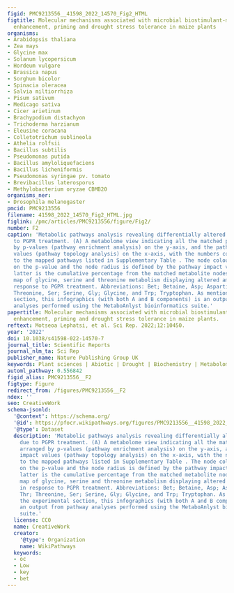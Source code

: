 ```yaml
---
figid: PMC9213556__41598_2022_14570_Fig2_HTML
figtitle: Molecular mechanisms associated with microbial biostimulant-mediated growth
  enhancement, priming and drought stress tolerance in maize plants
organisms:
- Arabidopsis thaliana
- Zea mays
- Glycine max
- Solanum lycopersicum
- Hordeum vulgare
- Brassica napus
- Sorghum bicolor
- Spinacia oleracea
- Salvia miltiorrhiza
- Pisum sativum
- Medicago sativa
- Cicer arietinum
- Brachypodium distachyon
- Trichoderma harzianum
- Eleusine coracana
- Colletotrichum sublineola
- Athelia rolfsii
- Bacillus subtilis
- Pseudomonas putida
- Bacillus amyloliquefaciens
- Bacillus licheniformis
- Pseudomonas syringae pv. tomato
- Brevibacillus laterosporus
- Methylobacterium oryzae CBMB20
organisms_ner:
- Drosophila melanogaster
pmcid: PMC9213556
filename: 41598_2022_14570_Fig2_HTML.jpg
figlink: /pmc/articles/PMC9213556/figure/Fig2/
number: F2
caption: 'Metabolic pathways analysis revealing differentially altered pathways due
  to PGPR treatment. (A) A metabolome view indicating all the matched pathways arranged
  by p-values (pathway enrichment analysis) on the y-axis, and the pathway impact
  values (pathway topology analysis) on the x-axis, with the numbers corresponding
  to the mapped pathways listed in Supplementary Table . The node colour is based
  on the p-value and the node radius is defined by the pathway impact values. The
  latter is the cumulative percentage from the matched metabolite nodes. (B) Topology
  map of glycine, serine and threonine metabolism displaying altered amino acids in
  response to PGPR treatment. Abbreviations: Bet; Betaine, Asp; Aspartic acis, Thr;
  Threonine, Ser; Serine, Gly; Glycine, and Trp; Tryptophan. As mentioned in the experimental
  section, this infographics (with both A and B components) is an output from pathway
  analyses performed using the MetaboAnlyst bioinformatics suite.'
papertitle: Molecular mechanisms associated with microbial biostimulant-mediated growth
  enhancement, priming and drought stress tolerance in maize plants.
reftext: Motseoa Lephatsi, et al. Sci Rep. 2022;12:10450.
year: '2022'
doi: 10.1038/s41598-022-14570-7
journal_title: Scientific Reports
journal_nlm_ta: Sci Rep
publisher_name: Nature Publishing Group UK
keywords: Plant sciences | Abiotic | Drought | Biochemistry | Metabolomics
automl_pathway: 0.556842
figid_alias: PMC9213556__F2
figtype: Figure
redirect_from: /figures/PMC9213556__F2
ndex: ''
seo: CreativeWork
schema-jsonld:
  '@context': https://schema.org/
  '@id': https://pfocr.wikipathways.org/figures/PMC9213556__41598_2022_14570_Fig2_HTML.html
  '@type': Dataset
  description: 'Metabolic pathways analysis revealing differentially altered pathways
    due to PGPR treatment. (A) A metabolome view indicating all the matched pathways
    arranged by p-values (pathway enrichment analysis) on the y-axis, and the pathway
    impact values (pathway topology analysis) on the x-axis, with the numbers corresponding
    to the mapped pathways listed in Supplementary Table . The node colour is based
    on the p-value and the node radius is defined by the pathway impact values. The
    latter is the cumulative percentage from the matched metabolite nodes. (B) Topology
    map of glycine, serine and threonine metabolism displaying altered amino acids
    in response to PGPR treatment. Abbreviations: Bet; Betaine, Asp; Aspartic acis,
    Thr; Threonine, Ser; Serine, Gly; Glycine, and Trp; Tryptophan. As mentioned in
    the experimental section, this infographics (with both A and B components) is
    an output from pathway analyses performed using the MetaboAnlyst bioinformatics
    suite.'
  license: CC0
  name: CreativeWork
  creator:
    '@type': Organization
    name: WikiPathways
  keywords:
  - oc
  - Low
  - key
  - bet
---
```

